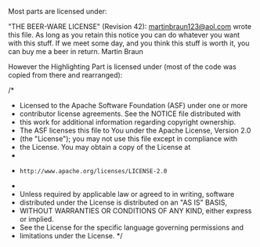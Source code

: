 Most parts are licensed under:

"THE BEER-WARE LICENSE" (Revision 42):
<martinbraun123@aol.com> wrote this file.  As long as you retain this notice you
can do whatever you want with this stuff. If we meet some day, and you think
this stuff is worth it, you can buy me a beer in return.   Martin Braun

However the Highlighting Part is licensed under 
(most of the code was copied from there and rearranged):

/*
 * Licensed to the Apache Software Foundation (ASF) under one or more
 * contributor license agreements.  See the NOTICE file distributed with
 * this work for additional information regarding copyright ownership.
 * The ASF licenses this file to You under the Apache License, Version 2.0
 * (the "License"); you may not use this file except in compliance with
 * the License.  You may obtain a copy of the License at
 *
 *     http://www.apache.org/licenses/LICENSE-2.0
 *
 * Unless required by applicable law or agreed to in writing, software
 * distributed under the License is distributed on an "AS IS" BASIS,
 * WITHOUT WARRANTIES OR CONDITIONS OF ANY KIND, either express or implied.
 * See the License for the specific language governing permissions and
 * limitations under the License.
 */